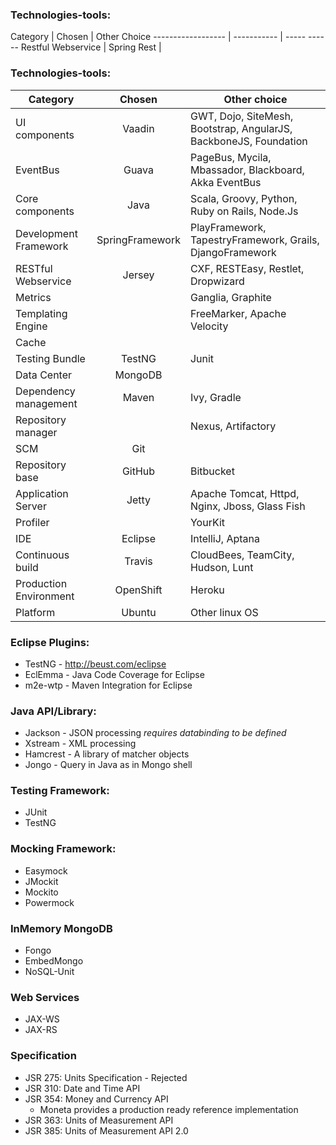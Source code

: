 ### Technologies-tools:
Category           | Chosen      | Other Choice
------------------ | ----------- | ----- ------
Restful Webservice | Spring Rest |

### Technologies-tools:
Category | Chosen     | Other choice
---|:---:|---
UI components | Vaadin | GWT, Dojo, SiteMesh, Bootstrap, AngularJS, BackboneJS, Foundation
EventBus | Guava | PageBus, Mycila, Mbassador, Blackboard, Akka EventBus
Core components | Java | Scala, Groovy, Python, Ruby on Rails, Node.Js
Development Framework | SpringFramework | PlayFramework, TapestryFramework, Grails, DjangoFramework
RESTful Webservice | Jersey | CXF, RESTEasy, Restlet, Dropwizard
Metrics | | Ganglia, Graphite
Templating Engine | | FreeMarker, Apache Velocity
Cache | |
Testing Bundle | TestNG | Junit
Data Center | MongoDB |
Dependency management | Maven | Ivy, Gradle
Repository manager | | Nexus, Artifactory
SCM | Git |
Repository base | GitHub | Bitbucket
Application Server | Jetty | Apache Tomcat, Httpd, Nginx, Jboss, Glass Fish
Profiler | | YourKit
IDE | Eclipse | IntelliJ, Aptana
Continuous build | Travis | CloudBees, TeamCity, Hudson, Lunt
Production Environment | OpenShift | Heroku
Platform | Ubuntu | Other linux OS

### Eclipse Plugins:
* TestNG - http://beust.com/eclipse
* EclEmma - Java Code Coverage for Eclipse
* m2e-wtp - Maven Integration for Eclipse

### Java API/Library:
* Jackson - JSON processing _requires databinding to be defined_
* Xstream - XML processing
* Hamcrest - A library of matcher objects
* Jongo - Query in Java as in Mongo shell

### Testing Framework:
* JUnit
* TestNG

### Mocking Framework:
* Easymock
* JMockit
* Mockito
* Powermock

### InMemory MongoDB
* Fongo
* EmbedMongo
* NoSQL-Unit

### Web Services
* JAX-WS
* JAX-RS

### Specification
* JSR 275: Units Specification - Rejected
* JSR 310: Date and Time API
* JSR 354: Money and Currency API
     * Moneta provides a production ready reference implementation
* JSR 363: Units of Measurement API
* JSR 385: Units of Measurement API 2.0
